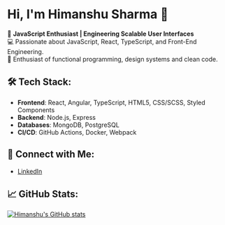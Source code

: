 # Hi, I'm Himanshu Sharma 👋

🚀 **JavaScript Enthusiast | Engineering Scalable User Interfaces**  
💻 Passionate about JavaScript, React, TypeScript, and Front-End Engineering.  
🎨 Enthusiast of functional programming, design systems and clean code.

## 🛠 Tech Stack:

- **Frontend**: React, Angular, TypeScript, HTML5, CSS/SCSS, Styled Components
- **Backend**: Node.js, Express
- **Databases**: MongoDB, PostgreSQL
- **CI/CD**: GitHub Actions, Docker, Webpack

## 🔗 Connect with Me:

- [LinkedIn](https://www.linkedin.com/in/hmnshu-shrma)
<!-- - [Portfolio](https://your-portfolio.com) -->

## 📈 GitHub Stats:

[![Himanshu's GitHub stats](https://github-readme-stats.vercel.app/api?username=hmnshushrma&show_icons=true&theme=radical)](https://github.com/JeremyTsaii/leetcode-stats)

